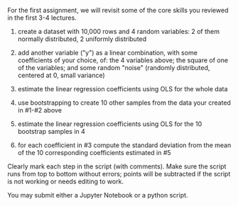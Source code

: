 For the first assignment, we will revisit some of the core skills you reviewed in the first 3-4 lectures.

1. create a dataset with 10,000 rows and 4 random variables: 2 of them normally distributed, 2 uniformly distributed

2. add another variable ("y") as a linear combination, with some coefficients of your choice, of: the 4 variables above; the square of one of the variables; and some random "noise" (randomly distributed, centered at 0, small variance)

3. estimate the linear regression coefficients using OLS for the whole data

4. use bootstrapping to create 10 other samples from the data your created in #1-#2 above

5. estimate the linear regression coefficients using OLS for the 10 bootstrap samples in 4

6. for each coefficient in #3 compute the standard deviation from the mean of the 10 corresponding coefficients estimated in #5

Clearly mark each step in the script (with comments). Make sure the script runs from top to bottom without errors; points will be subtracted if the script is not working or needs editing to work. 

You may submit either a Jupyter Notebook or a python script.

